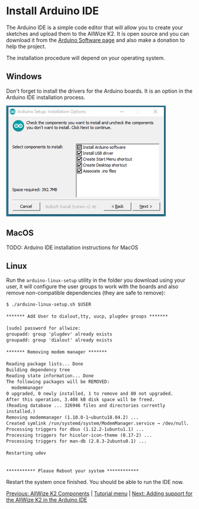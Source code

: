 # Install Arduino IDE

The Arduino IDE is a simple code editor that will allow you to create your sketches and upload them to the AllWize K2. It is open source and you can download it from the [Arduino Software page](https://www.arduino.cc/en/Main/Software) and also make a donation to help the project.

The installation procedure will depend on your operating system.

## Windows

Don't forget to install the drivers for the Arduino boards. It is an option in the Arduino IDE installation process.

![Arduino IDE Install drivers](images/arduino-ide-install-drivers.png)

## MacOS

TODO: Arduino IDE installation instructions for MacOS

## Linux

Run the `arduino-linux-setup` utility in the folder you download using your user, it will configure the user groups to work with the boards and also remove non-compatible dependencies (they are safe to remove):

```
$ ./arduino-linux-setup.sh $USER

******* Add User to dialout,tty, uucp, plugdev groups *******

[sudo] password for allwize:         
groupadd: group 'plugdev' already exists
groupadd: group 'dialout' already exists

******* Removing modem manager *******

Reading package lists... Done
Building dependency tree       
Reading state information... Done
The following packages will be REMOVED:
  modemmanager
0 upgraded, 0 newly installed, 1 to remove and 80 not upgraded.
After this operation, 3.408 kB disk space will be freed.
(Reading database ... 326946 files and directories currently installed.)
Removing modemmanager (1.10.0-1~ubuntu18.04.2) ...
Created symlink /run/systemd/system/ModemManager.service → /dev/null.
Processing triggers for dbus (1.12.2-1ubuntu1.1) ...
Processing triggers for hicolor-icon-theme (0.17-2) ...
Processing triggers for man-db (2.8.3-2ubuntu0.1) ...

Restarting udev


*********** Please Reboot your system ************

```

Restart the system once finished. You should be able to run the IDE now.


[Previous: AllWize K2 Components](01-allwizek2-components.md) |
[Tutorial menu](readme.md) |
[Next: Adding support for the AllWize K2 in the Arduino IDE](03-allwizek2-arduino-ide-support.md)